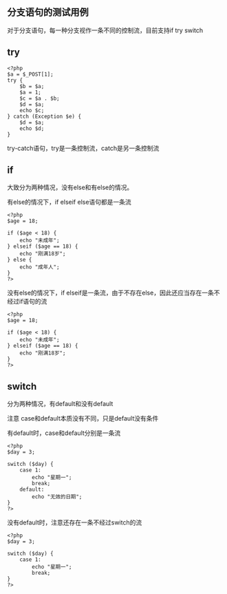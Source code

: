 ## 分支语句的测试用例

对于分支语句，每一种分支视作一条不同的控制流，目前支持if try switch

## try

```
<?php
$a = $_POST[1];
try {
    $b = $a;
    $a = 1;
    $c = $a . $b;
    $d = $a;
    echo $c;
} catch (Exception $e) {
    $d = $a;
    echo $d;
}
```

try-catch语句，try是一条控制流，catch是另一条控制流

## if

大致分为两种情况，没有else和有else的情况。

有else的情况下，if elseif else语句都是一条流

```
<?php
$age = 18;

if ($age < 18) {
    echo "未成年";
} elseif ($age == 18) {
    echo "刚满18岁";
} else {
    echo "成年人";
}
?>
```

没有else的情况下，if elseif是一条流，由于不存在else，因此还应当存在一条不经过if语句的流

```
<?php
$age = 18;

if ($age < 18) {
    echo "未成年";
} elseif ($age == 18) {
    echo "刚满18岁";
}
?>
```

## switch

分为两种情况，有default和没有default

注意 case和default本质没有不同，只是default没有条件

有default时，case和default分别是一条流

```
<?php
$day = 3;

switch ($day) {
    case 1:
        echo "星期一";
        break;
    default:
        echo "无效的日期";
}
?>
```

没有default时，注意还存在一条不经过switch的流

```
<?php
$day = 3;

switch ($day) {
    case 1:
        echo "星期一";
        break;
}
?>
```

